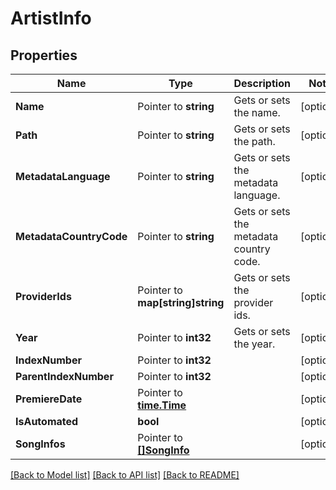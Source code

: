 # ArtistInfo

## Properties

Name | Type | Description | Notes
------------ | ------------- | ------------- | -------------
**Name** | Pointer to **string** | Gets or sets the name. | [optional] 
**Path** | Pointer to **string** | Gets or sets the path. | [optional] 
**MetadataLanguage** | Pointer to **string** | Gets or sets the metadata language. | [optional] 
**MetadataCountryCode** | Pointer to **string** | Gets or sets the metadata country code. | [optional] 
**ProviderIds** | Pointer to **map[string]string** | Gets or sets the provider ids. | [optional] 
**Year** | Pointer to **int32** | Gets or sets the year. | [optional] 
**IndexNumber** | Pointer to **int32** |  | [optional] 
**ParentIndexNumber** | Pointer to **int32** |  | [optional] 
**PremiereDate** | Pointer to [**time.Time**](time.Time.md) |  | [optional] 
**IsAutomated** | **bool** |  | [optional] 
**SongInfos** | Pointer to [**[]SongInfo**](SongInfo.md) |  | [optional] 

[[Back to Model list]](../README.md#documentation-for-models) [[Back to API list]](../README.md#documentation-for-api-endpoints) [[Back to README]](../README.md)


